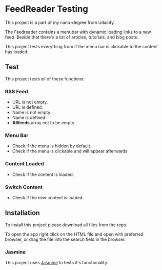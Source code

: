 # FeedReader Testing

This project is a part of my nano-degree from Udacity.

The Feedreader contains a menubar with dynamic loading links to a new feed. Beside that there's a list of articles, tutorials, and blog posts.

This project tests everything from if the menu bar is clickable to the content has loaded. 

## Test
This project tests all of these functions:
### RSS Feed
- URL is not empty.
- URL is defined.
- Name is not empty.
- Name is defined
- **Allfeeds** array not to be empty.

### Menu Bar
- Check if the menu is hidden by default.
- Check if the menu is clickable and will appear afterwards

### Content Loaded
- Check if the content is loaded.
### Switch Content
- Check if the new content is loaded.
## Installation

To install this project please download all files from the repo.

To open the app right click on the HTML file and open with preferred browser, or drag the file into the search field in the browser.

### Jasmine
This project uses [Jasmine](https://jasmine.github.io) to tests it's functionality.